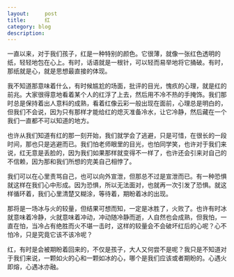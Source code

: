 ```yaml
---
layout:     post
title:      红
category: blog
description: 
---
```



一直以来，对于我们孩子，红是一种特别的颜色。它很薄，就像一张红色透明的纸，轻轻地包在心上。有时，话语就是一根针，可以轻而易举地将它捅破。有时，那纸就是心，就是思想最直接的体现。

我不知道那意味着什么，有时候尴尬的场面，批评的目光，愧疚的心理，就是红的前兆。大家很得意地看着某个人的红浮了上去，然后用不冷不热的手掩饰。我们那时总是保持着出人意料的成熟，看着红像云彩一般出现在面前，心理总是明白的，但我们不会说，因为只有那样才能给红的熄灭准备冷水，让它冷静，然后藏在一个我们一直都不可以知道的地方。

也许从我们知道有红的那一刻开始，我们就学会了逃避，只是可惜，在很长的一段时间，那也只是逃避而已。我们怕老师眼里的目光，也怕同学笑，也许对于我们来说，红无意是丢脸的，因为我们如果那样就变得不一样了，也许还会引来对自己的不信赖，因为那和我们所想的完美自己相悖了。

我们可以在心里责骂自己，也可以向外宣泄，但那总不过是宣泄而已。有一种恐惧就这样在我们心中形成。因为恐惧，所以无法面对，也就再一次引发了恐惧。就这样循环着，我们心里清楚又糊涂，等待着，期盼着冰的出现。

那将是一场冰与火的较量，但结果可想而知，一定是冰胜了，火败了。也许有时冰就意味着冷静，火就意味着冲动，冲动随冷静而逝，人自然也会成熟，但我怕，一直在怕，当冷占有绝胜而火不堪一击时，这样的较量会不会破坏红后的心呢？心不怕冷，只是究竟它该不该冷呢？

红，有时是会被期盼着回来的，不仅是孩子，大人又何尝不是呢？我只是不知道对于我们来说，一颗如火的心和一颗如冰的心，哪个是我们应该或者期盼的。心遇火即熔，心遇冰亦融。
